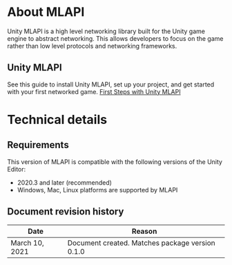 # About MLAPI

Unity MLAPI is a high level networking library built for the Unity game engine to abstract networking. This allows developers to focus on the game rather than low level protocols and networking frameworks. 

##  Unity MLAPI 

 See this guide to install Unity MLAPI, set up your project, and get started with your first networked game.
 [First Steps with Unity MLAPI](https://docs-multiplayer.unity3d.com/docs/tutorials/helloworldintro)

# Technical details
## Requirements

This version of MLAPI is compatible with the following versions of the Unity Editor:

* 2020.3 and later (recommended)
* Windows, Mac, Linux platforms are supported by MLAPI

## Document revision history

|Date|Reason|
|---|---|
|March 10, 2021|Document created. Matches package version 0.1.0|
